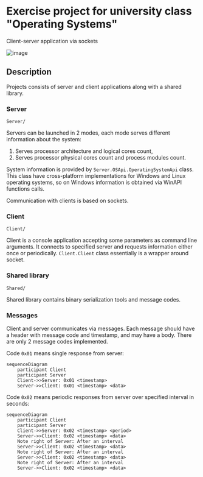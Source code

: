 # Exercise project for university class "Operating Systems"

Client-server application via sockets

![image](https://user-images.githubusercontent.com/33173619/230896815-398181cd-b823-41ef-b713-156659a1ee48.png)

## Description
Projects consists of server and client applications along with a shared library. 

### Server 
`Server/`

Servers can be launched in 2 modes, each mode serves different information about the system:
 1. Serves processor architecture and logical cores count,
 2. Serves processor physical cores count and process modules count.

System information is provided by `Server.OSApi.OperatingSystemApi` class. This class have cross-platform implementations for Windows and Linux operating systems, so on Windows information is obtained via WinAPI functions calls.

Communication with clients is based on sockets.


### Client
`Client/`

Client is a console application accepting some parameters as command line arguments. It connects to specified server and requests information either once or periodically. `Client.Client` class essentially is a wrapper around socket.


### Shared library
`Shared/`

Shared library contains binary serialization tools and message codes.


### Messages

Client and server communicates via messages. Each message should have a header with message code and timestamp, and may have a body. There are only 2 message codes implemented.

Code `0x01` means single response from server:

```mermaid
sequenceDiagram
    participant Client
    participant Server
    Client->>Server: 0x01 <timestamp>
    Server->>Client: 0x01 <timestamp> <data>
```

Code `0x02` means periodic responses from server over specified interval in seconds:

```mermaid
sequenceDiagram
    participant Client
    participant Server
    Client->>Server: 0x02 <timestamp> <period>
    Server->>Client: 0x02 <timestamp> <data>
    Note right of Server: After an interval
    Server->>Client: 0x02 <timestamp> <data>
    Note right of Server: After an interval
    Server->>Client: 0x02 <timestamp> <data>
    Note right of Server: After an interval
    Server->>Client: 0x02 <timestamp> <data>
```
